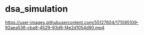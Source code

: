 # dsa_simulation





https://user-images.githubusercontent.com/55127604/171095109-92aea536-cba8-4529-93d9-f4e2d1054d90.mp4

